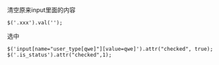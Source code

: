 清空原来input里面的内容

```
$('.xxx').val('');
```

选中

```
$('input[name="user_type[qwe]"][value=qwe]').attr("checked", true);
$('.is_status').attr("checked",1);
```



